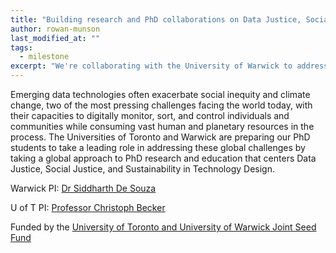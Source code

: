 ```yaml
---
title: "Building research and PhD collaborations on Data Justice, Social Justice, and Sustainability"
author: rowan-munson
last_modified_at: ""
tags:
  - milestone
excerpt: "We're collaborating with the University of Warwick to address the global challenges of social inequity and climate change."
---
```

Emerging data technologies often exacerbate social inequity and climate change, two of the most pressing challenges facing the world today, with their capacities to digitally monitor, sort, and control individuals and communities while consuming vast human and planetary resources in the process. The Universities of Toronto and Warwick are preparing our PhD students to take a leading role in addressing these global challenges by taking a global approach to PhD research and education that centers Data Justice, Social Justice, and Sustainability in Technology Design.

Warwick PI: [Dr Siddharth De Souza](https://warwick.ac.uk/fac/cross_fac/cim/people/siddharth-de-souza/)

U of T PI: [Professor Christoph Becker](https://discover.research.utoronto.ca/21004-christoph-becker)

Funded by the [University of Toronto and University of Warwick Joint Seed Fund](https://warwick.ac.uk/global/theamericas/torontowarwickjointseedfund/)

